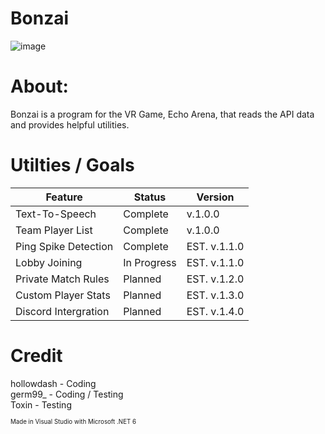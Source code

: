 # Bonzai
![image](https://github.com/user-attachments/assets/db261905-06e7-4d2d-9386-05e8df287bdf)


# About:
Bonzai is a program for the VR Game, Echo Arena, that reads the API data and provides helpful utilities.

# Utilties / Goals

| Feature | Status | Version |
|---|---|---|
| Text-To-Speech | Complete | v.1.0.0 |
| Team Player List | Complete | v.1.0.0 |
| Ping Spike Detection | Complete | EST. v.1.1.0 |
| Lobby Joining | In Progress | EST. v.1.1.0 |
| Private Match Rules | Planned | EST. v.1.2.0 |
| Custom Player Stats | Planned | EST. v.1.3.0 |
| Discord Intergration | Planned | EST. v.1.4.0 |


# Credit
hollowdash - Coding<br/>
germ99_ - Coding / Testing<br/>
Toxin - Testing<br/>

<sup><sub>Made in Visual Studio with Microsoft .NET 6</sub></sup>
